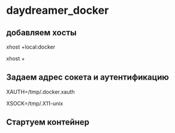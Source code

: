 # daydreamer_docker

## добавляем хосты
xhost +local:docker

xhost +

## Задаем адрес сокета и аутентификацию
XAUTH=/tmp/.docker.xauth

XSOCK=/tmp/.X11-unix

## Стартуем контейнер

